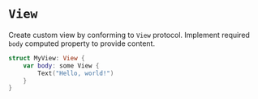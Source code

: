 # `View`

Create custom view by conforming to `View` protocol. Implement required `body` computed property to provide content.

```swift
struct MyView: View {
    var body: some View {
        Text("Hello, world!")
    }
}
```

